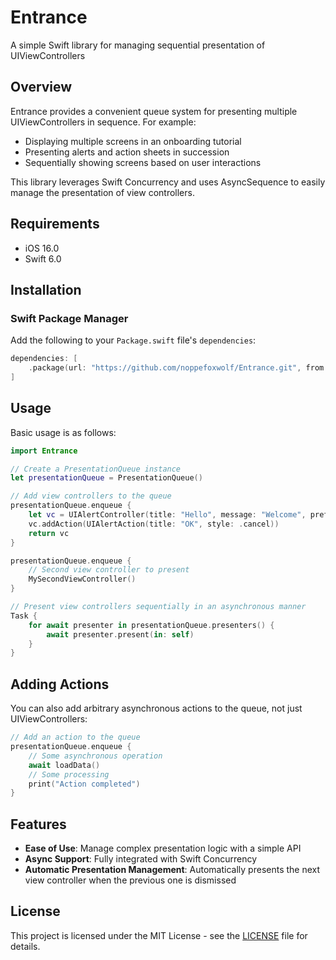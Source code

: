 # Entrance

A simple Swift library for managing sequential presentation of UIViewControllers

## Overview

Entrance provides a convenient queue system for presenting multiple UIViewControllers in sequence. For example:

- Displaying multiple screens in an onboarding tutorial
- Presenting alerts and action sheets in succession
- Sequentially showing screens based on user interactions

This library leverages Swift Concurrency and uses AsyncSequence to easily manage the presentation of view controllers.

## Requirements

- iOS 16.0
- Swift 6.0

## Installation

### Swift Package Manager

Add the following to your `Package.swift` file's `dependencies`:

```swift
dependencies: [
    .package(url: "https://github.com/noppefoxwolf/Entrance.git", from: "1.0.0")
]
```

## Usage

Basic usage is as follows:

```swift
import Entrance

// Create a PresentationQueue instance
let presentationQueue = PresentationQueue()

// Add view controllers to the queue
presentationQueue.enqueue {
    let vc = UIAlertController(title: "Hello", message: "Welcome", preferredStyle: .alert)
    vc.addAction(UIAlertAction(title: "OK", style: .cancel))
    return vc
}

presentationQueue.enqueue {
    // Second view controller to present
    MySecondViewController()
}

// Present view controllers sequentially in an asynchronous manner
Task {
    for await presenter in presentationQueue.presenters() {
        await presenter.present(in: self)
    }
}
```

## Adding Actions

You can also add arbitrary asynchronous actions to the queue, not just UIViewControllers:

```swift
// Add an action to the queue
presentationQueue.enqueue {
    // Some asynchronous operation
    await loadData()
    // Some processing
    print("Action completed")
}
```

## Features

- **Ease of Use**: Manage complex presentation logic with a simple API
- **Async Support**: Fully integrated with Swift Concurrency
- **Automatic Presentation Management**: Automatically presents the next view controller when the previous one is dismissed

## License

This project is licensed under the MIT License - see the [LICENSE](LICENSE) file for details.

